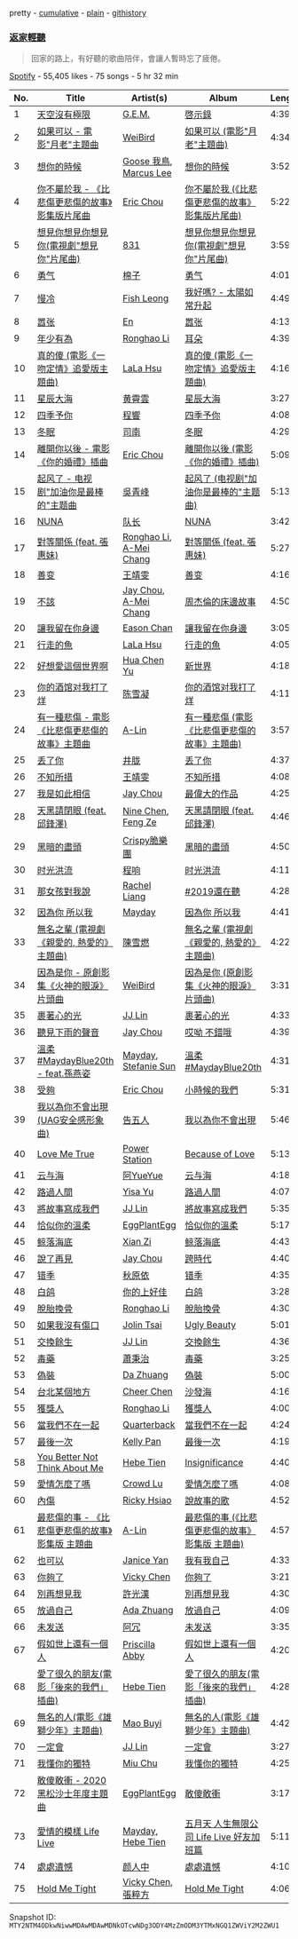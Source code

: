 pretty - [cumulative](/playlists/cumulative/37i9dQZF1DX74DDhiuyXIl.md) - [plain](/playlists/plain/37i9dQZF1DX74DDhiuyXIl) - [githistory](https://github.githistory.xyz/mackorone/spotify-playlist-archive/blob/main/playlists/plain/37i9dQZF1DX74DDhiuyXIl)

### [返家輕聽](https://open.spotify.com/playlist/37i9dQZF1DX74DDhiuyXIl)

> 回家的路上，有好聽的歌曲陪伴，會讓人暫時忘了疲倦。

[Spotify](https://open.spotify.com/user/spotify) - 55,405 likes - 75 songs - 5 hr 32 min

| No. | Title | Artist(s) | Album | Length |
|---|---|---|---|---|
| 1 | [天空沒有極限](https://open.spotify.com/track/4nivAUgvOrWdkv44kjAlxs) | [G.E.M.](https://open.spotify.com/artist/7aRC4L63dBn3CiLDuWaLSI) | [啓示錄](https://open.spotify.com/album/4uO5m2nHREvFrTeR7rOCDx) | 4:39 |
| 2 | [如果可以 \- 電影"月老"主題曲](https://open.spotify.com/track/72OVnXDzugvrCU25lMi9au) | [WeiBird](https://open.spotify.com/artist/7y3HnWCFEvWj4KM9GFSkiX) | [如果可以 \(電影"月老"主題曲\)](https://open.spotify.com/album/6CGKNcn63JbPWljHtQi1L0) | 4:34 |
| 3 | [想你的時候](https://open.spotify.com/track/58EIRUjHMt1IDpqf1oj3s5) | [Goose 我鳥](https://open.spotify.com/artist/4h1sE1sVLVe4cRO4mn8mtN), [Marcus Lee](https://open.spotify.com/artist/18G699wFEzXLGHsgsDZyYj) | [想你的時候](https://open.spotify.com/album/3YsQNp9KCzstIsqRJqFyWr) | 3:52 |
| 4 | [你不屬於我 \- 《比悲傷更悲傷的故事》影集版片尾曲](https://open.spotify.com/track/5Y47GrCrjQY44qFv8Gt0Gm) | [Eric Chou](https://open.spotify.com/artist/5fEQLwq1BWWQNR8GzhOIvi) | [你不屬於我 \(《比悲傷更悲傷的故事》影集版片尾曲\)](https://open.spotify.com/album/6tsPH97HyxcVfg5mEtOGdv) | 5:22 |
| 5 | [想見你想見你想見你\(電視劇"想見你"片尾曲\)](https://open.spotify.com/track/69zgyr5HVKdInjeKpq1qHa) | [831](https://open.spotify.com/artist/3TtgOeQcNkf9WVDA4xPBJM) | [想見你想見你想見你\(電視劇"想見你"片尾曲\)](https://open.spotify.com/album/44M14sRDzNZBtfaSH9Au3i) | 3:59 |
| 6 | [勇气](https://open.spotify.com/track/5rY7xc2h5Imj6iFn97h8Qj) | [棉子](https://open.spotify.com/artist/6Y4Ur76H9vh8gw4QADaUKp) | [勇气](https://open.spotify.com/album/0CVoVI7UnycE7lcKcKqoeU) | 4:01 |
| 7 | [慢冷](https://open.spotify.com/track/3NNDJfWMGHuNpvHWTImmlW) | [Fish Leong](https://open.spotify.com/artist/3aIDSTKS9yH745GUQBxDcS) | [我好嗎? \- 太陽如常升起](https://open.spotify.com/album/13EgeVmtvcqQIdJJix6QzM) | 4:49 |
| 8 | [嚣张](https://open.spotify.com/track/78mWZg7F2XRlOr50Z2rKyv) | [En](https://open.spotify.com/artist/1SZdTuxme3mOk0D9pUFrET) | [嚣张](https://open.spotify.com/album/5mW7p3W0I2ZG5pEPdUsfMM) | 4:13 |
| 9 | [年少有為](https://open.spotify.com/track/6XY80Ofqd8j0SGiEdRLwCp) | [Ronghao Li](https://open.spotify.com/artist/0rTP0x4vRFSDbhtqcCqc8K) | [耳朵](https://open.spotify.com/album/0EcIAelkxuOa5hc3XvxyXy) | 4:39 |
| 10 | [真的傻 \(電影《一吻定情》追愛版主題曲\)](https://open.spotify.com/track/7mCr6Rn5jx04Fisvts97Z3) | [LaLa Hsu](https://open.spotify.com/artist/3dI4Io8XE33J2o04ZwjR0Y) | [真的傻 \(電影《一吻定情》追愛版主題曲\)](https://open.spotify.com/album/1kwz2DPjIizXiCnWz6ru2s) | 4:16 |
| 11 | [星辰大海](https://open.spotify.com/track/47O6EPP78iQOOma2OVsYwS) | [黄霄雲](https://open.spotify.com/artist/4vcc1VAbvzJjbMTsPYL6OU) | [星辰大海](https://open.spotify.com/album/6TMqv3zCwNxM8JbNeUpk4P) | 3:27 |
| 12 | [四季予你](https://open.spotify.com/track/4BGkSCrjiLao1bpibNptTD) | [程響](https://open.spotify.com/artist/7nKA1c1Qn6nI0XA8yburf3) | [四季予你](https://open.spotify.com/album/25IglxVmbGUl92NJZ0Pvo9) | 4:08 |
| 13 | [冬眠](https://open.spotify.com/track/5bplR1ESzNn6Q7RlFQIvhd) | [司南](https://open.spotify.com/artist/0xftsXB7VnOwibMhupkamE) | [冬眠](https://open.spotify.com/album/17vIhNNAkiUQaaiKTiM3SK) | 4:29 |
| 14 | [離開你以後 \- 電影《你的婚禮》插曲](https://open.spotify.com/track/4cSCMlCcY65zlz1ZPhqsCe) | [Eric Chou](https://open.spotify.com/artist/5fEQLwq1BWWQNR8GzhOIvi) | [離開你以後 \(電影《你的婚禮》插曲\)](https://open.spotify.com/album/5CPLcd9fvDNZz4xkAuoovk) | 5:09 |
| 15 | [起风了 \- 电视剧"加油你是最棒的"主题曲](https://open.spotify.com/track/5ZiMscIUd9Gozq4JFPnlJQ) | [吳青峰](https://open.spotify.com/artist/5a5vu4RzsAHdKN0aYyblZ8) | [起风了 \(电视剧"加油你是最棒的"主题曲\)](https://open.spotify.com/album/1ETGJpJwupn8IEv4XYxcE7) | 5:13 |
| 16 | [NUNA](https://open.spotify.com/track/6L5ImrjJJKVYJQzjpARPXj) | [队长](https://open.spotify.com/artist/4SpsVETdnMLwPHyOW0FlQz) | [NUNA](https://open.spotify.com/album/3q988MNRDhIto8xDT7ireC) | 3:42 |
| 17 | [對等關係 \(feat\. 張惠妹\)](https://open.spotify.com/track/4PMakIBWXujbe2MIsuZtOc) | [Ronghao Li](https://open.spotify.com/artist/0rTP0x4vRFSDbhtqcCqc8K), [A\-Mei Chang](https://open.spotify.com/artist/6noxsCszBEEK04kCehugOp) | [對等關係 \(feat\. 張惠妹\)](https://open.spotify.com/album/5gFrWCYLmqUyxCSQz58WC2) | 5:27 |
| 18 | [善变](https://open.spotify.com/track/5FbpI2aBM8p90u6qpVxODT) | [王靖雯](https://open.spotify.com/artist/4lQ2LwNj8DlXSM3UntsbGc) | [善变](https://open.spotify.com/album/6sHtsu8AbLriin7czP6r4L) | 4:16 |
| 19 | [不該](https://open.spotify.com/track/7LyCtbxher5m97MImn5M3l) | [Jay Chou](https://open.spotify.com/artist/2elBjNSdBE2Y3f0j1mjrql), [A\-Mei Chang](https://open.spotify.com/artist/6noxsCszBEEK04kCehugOp) | [周杰倫的床邊故事](https://open.spotify.com/album/5clrYp291Dg0XL6rgvOgoB) | 4:50 |
| 20 | [讓我留在你身邊](https://open.spotify.com/track/07MNtfddtgCo6VrUm3O9dw) | [Eason Chan](https://open.spotify.com/artist/2QcZxAgcs2I1q7CtCkl6MI) | [讓我留在你身邊](https://open.spotify.com/album/0f3fXdmKfX0cDRweUH37e7) | 3:05 |
| 21 | [行走的魚](https://open.spotify.com/track/1hM4pPeGTcH3yJImQPFrXt) | [LaLa Hsu](https://open.spotify.com/artist/3dI4Io8XE33J2o04ZwjR0Y) | [行走的魚](https://open.spotify.com/album/5jdjB6M5n2JbbjUPYCEtlD) | 4:05 |
| 22 | [好想愛這個世界啊](https://open.spotify.com/track/7dcP3dkBK2SEplkgIZlwix) | [Hua Chen Yu](https://open.spotify.com/artist/7v7bP8NfcMYh4sDADEAy6Z) | [新世界](https://open.spotify.com/album/63odMEqIm4IMVGav51VG1k) | 4:18 |
| 23 | [你的酒馆对我打了烊](https://open.spotify.com/track/6FurM8spY6gzyPF1yUuXwX) | [陈雪凝](https://open.spotify.com/artist/7hhBMsiz3xH2GHj7tbRpgW) | [你的酒馆对我打了烊](https://open.spotify.com/album/2TwPjdqlFBNjR2qrFHnYWL) | 4:11 |
| 24 | [有一種悲傷 \- 電影《比悲傷更悲傷的故事》主題曲](https://open.spotify.com/track/3ayrHkyorPEpeOBvZ76SwG) | [A\-Lin](https://open.spotify.com/artist/28gf2piFx6cAKOMIwcky5a) | [有一種悲傷 \(電影《比悲傷更悲傷的故事》主題曲\)](https://open.spotify.com/album/68NAOLFISOsBsyMLA2fUPf) | 3:57 |
| 25 | [丢了你](https://open.spotify.com/track/1gIAq5bVQhn71cYmX9r22f) | [井胧](https://open.spotify.com/artist/7vUl41Mg2BGkAWQcK6ptJ2) | [丢了你](https://open.spotify.com/album/1bjAIaCl5ZubV2nErI6zLb) | 4:37 |
| 26 | [不知所措](https://open.spotify.com/track/4BKKdyNzudNKscbKt3Sb9i) | [王靖雯](https://open.spotify.com/artist/4lQ2LwNj8DlXSM3UntsbGc) | [不知所措](https://open.spotify.com/album/4ivt28CRmnStMCm7p3MtSa) | 4:08 |
| 27 | [我是如此相信](https://open.spotify.com/track/3BpiSlF0Z4CZQxcObv7erK) | [Jay Chou](https://open.spotify.com/artist/2elBjNSdBE2Y3f0j1mjrql) | [最偉大的作品](https://open.spotify.com/album/1rBr9FeLlp5ueSKtE89FZa) | 4:25 |
| 28 | [天黑請閉眼 \(feat\. 邱鋒澤\)](https://open.spotify.com/track/0bIbgooxvBkww2ZGeu8VMR) | [Nine Chen](https://open.spotify.com/artist/4MMQmzYiUiuD8VwjrJu3v6), [Feng Ze](https://open.spotify.com/artist/6QYehwA9q6UQEMs1Vak0uy) | [天黑請閉眼 \(feat\. 邱鋒澤\)](https://open.spotify.com/album/4Rx7JsvDZWfL07FV9qchPX) | 4:46 |
| 29 | [黑暗的盡頭](https://open.spotify.com/track/0n6Cn6pByPTwBkMTw7KQkX) | [Crispy脆樂團](https://open.spotify.com/artist/5AO5nzx14PfLNfVgYVd0rw) | [黑暗的盡頭](https://open.spotify.com/album/4ZRMDljMgqg3ZtpL4KtfVP) | 4:50 |
| 30 | [时光洪流](https://open.spotify.com/track/05yDoVDvARdRQCzDNNd6a1) | [程响](https://open.spotify.com/artist/0EZ1dmFa27KXSwDwcZKT1O) | [时光洪流](https://open.spotify.com/album/4BXBO9Tqn43erEulVz5rNz) | 4:11 |
| 31 | [那女孩對我說](https://open.spotify.com/track/5Gip2UwE4f8L4MQWsvcvfA) | [Rachel Liang](https://open.spotify.com/artist/4rdSHzO4enUlVxdQeHPGTp) | [\#2019還在聽](https://open.spotify.com/album/0687JPYolanYGONrSkOZtK) | 4:28 |
| 32 | [因為你 所以我](https://open.spotify.com/track/3oRP6yGs5d0kFpGRRzzaS8) | [Mayday](https://open.spotify.com/artist/16s0YTFcyjP4kgFwt7ktrY) | [因為你 所以我](https://open.spotify.com/album/0bLc2MyuEEP8eiMnd6v5Rt) | 4:41 |
| 33 | [無名之輩 \(電視劇《親愛的, 熱愛的》主題曲\)](https://open.spotify.com/track/4t6xJufZtFgVb0fbjCnWNv) | [陳雪燃](https://open.spotify.com/artist/4S60pJTRGN6LLZsJb7f4Of) | [無名之輩 \(電視劇《親愛的, 熱愛的》主題曲\)](https://open.spotify.com/album/25SPilLsgRVlEgDzbH6KcV) | 4:22 |
| 34 | [因為是你 \- 原創影集《火神的眼淚》片頭曲](https://open.spotify.com/track/0TqOMBOKodVMnr1NgMwOt7) | [WeiBird](https://open.spotify.com/artist/7y3HnWCFEvWj4KM9GFSkiX) | [因為是你 \(原創影集《火神的眼淚》片頭曲\)](https://open.spotify.com/album/5YSunwRv17InUanAfwwHhr) | 3:31 |
| 35 | [裹著心的光](https://open.spotify.com/track/4qasQt2JsuBK8ZwERwuAZO) | [JJ Lin](https://open.spotify.com/artist/7Dx7RhX0mFuXhCOUgB01uM) | [裹著心的光](https://open.spotify.com/album/5Ahq8CVYewyMVVjIcHgqUO) | 4:33 |
| 36 | [聽見下雨的聲音](https://open.spotify.com/track/0nt1LAZjaTjrf30S8hdRDU) | [Jay Chou](https://open.spotify.com/artist/2elBjNSdBE2Y3f0j1mjrql) | [哎呦 不錯哦](https://open.spotify.com/album/1aYDr6muZPmwYvstDnIbeH) | 4:39 |
| 37 | [溫柔 \#MaydayBlue20th \- feat.孫燕姿](https://open.spotify.com/track/40fcXSuSb80MekMZM1ei2J) | [Mayday](https://open.spotify.com/artist/16s0YTFcyjP4kgFwt7ktrY), [Stefanie Sun](https://open.spotify.com/artist/0SIXZXJCAhNU8sxK0qm7hn) | [溫柔 \#MaydayBlue20th](https://open.spotify.com/album/0hFNgUJRgBphC1NBJaZGI3) | 4:31 |
| 38 | [受夠](https://open.spotify.com/track/5JLLWtgBLRxpd4MRkGAm74) | [Eric Chou](https://open.spotify.com/artist/5fEQLwq1BWWQNR8GzhOIvi) | [小時候的我們](https://open.spotify.com/album/2GaVDyAX5sgrX5CuWxRhZm) | 5:31 |
| 39 | [我以為你不會出現 \(UAG安全感形象曲\)](https://open.spotify.com/track/20OrMs4eAhIHyG82wHaGy0) | [告五人](https://open.spotify.com/artist/6xErgeZYatiaQ36SB5bvi8) | [我以為你不會出現](https://open.spotify.com/album/6jCdDLLM1EH24grt1rqmIQ) | 5:46 |
| 40 | [Love Me True](https://open.spotify.com/track/6vuxvUXRXUvsMDDx9bGphD) | [Power Station](https://open.spotify.com/artist/6zCAdMK7SVxKyGMnAc26Cy) | [Because of Love](https://open.spotify.com/album/6x1tyJxeLAr4ga3SxwFy91) | 5:13 |
| 41 | [云与海](https://open.spotify.com/track/391EmQt63uXH2dkY5ji3Q9) | [阿YueYue](https://open.spotify.com/artist/1QLBXKM5GCpyQQSVMNZqrZ) | [云与海](https://open.spotify.com/album/2MZWFjLhnd8FiRPxkgKeTk) | 4:18 |
| 42 | [路過人間](https://open.spotify.com/track/03UChw9aTMMe4VtF2rSEXe) | [Yisa Yu](https://open.spotify.com/artist/75CM5fojYdKYD0xYSFh22Z) | [路過人間](https://open.spotify.com/album/1ReLs42i1FgChCUqurgmhc) | 4:07 |
| 43 | [將故事寫成我們](https://open.spotify.com/track/3Vl7IqSQsAsfScssywTDny) | [JJ Lin](https://open.spotify.com/artist/7Dx7RhX0mFuXhCOUgB01uM) | [將故事寫成我們](https://open.spotify.com/album/1HfahU2Hx8p8jq9IHkD4Mq) | 5:35 |
| 44 | [恰似你的溫柔](https://open.spotify.com/track/1a0qZKszfpB8tJRFLXMqpj) | [EggPlantEgg](https://open.spotify.com/artist/6g641431O1Xkl7HAs2yFEg) | [恰似你的溫柔](https://open.spotify.com/album/5T8kukxNxN2tEucny5xt66) | 5:17 |
| 45 | [鲸落海底](https://open.spotify.com/track/6SCJVKQdBc4KDDCafZ4S8p) | [Xian Zi](https://open.spotify.com/artist/2CBuGdj5Nmgx1VfrgLnGoJ) | [鲸落海底](https://open.spotify.com/album/7dHNvUWY9c3nix7Stp8zMy) | 4:43 |
| 46 | [說了再見](https://open.spotify.com/track/2jlT98PnJTq5uwo8AdTpa7) | [Jay Chou](https://open.spotify.com/artist/2elBjNSdBE2Y3f0j1mjrql) | [跨時代](https://open.spotify.com/album/4cj9Li1HSSvRGEXsDU46dS) | 4:40 |
| 47 | [错季](https://open.spotify.com/track/32x37nnNt5wydXcWPmk1BC) | [秋原依](https://open.spotify.com/artist/7pCF52SusLNHi4n0cKlaMB) | [错季](https://open.spotify.com/album/5MeSqQUVQBstvgrpOLiUbX) | 4:35 |
| 48 | [白鸽](https://open.spotify.com/track/0qrzbXs43YrxdaSAhLUA5v) | [你的上好佳](https://open.spotify.com/artist/1k06YlN2x0BDLE7EeBpGap) | [白鸽](https://open.spotify.com/album/2xtp5cx9nv9lJ4r6xhDLgV) | 3:28 |
| 49 | [脫胎換骨](https://open.spotify.com/track/3KMozKCYJDSNJ53paNEIXk) | [Ronghao Li](https://open.spotify.com/artist/0rTP0x4vRFSDbhtqcCqc8K) | [脫胎換骨](https://open.spotify.com/album/0nkgECpB80bkATzGsvvFI7) | 4:30 |
| 50 | [如果我沒有傷口](https://open.spotify.com/track/7jWZPpaNaO8tp6p5RRcNG7) | [Jolin Tsai](https://open.spotify.com/artist/1r9DuPTHiQ7hnRRZ99B8nL) | [Ugly Beauty](https://open.spotify.com/album/7HFFEjrwzZNpbee44SJnn9) | 5:01 |
| 51 | [交換餘生](https://open.spotify.com/track/4daA20tBusVX29bUWgd8Dw) | [JJ Lin](https://open.spotify.com/artist/7Dx7RhX0mFuXhCOUgB01uM) | [交換餘生](https://open.spotify.com/album/01m6dzbrm0kl8SmEqWoac6) | 4:36 |
| 52 | [毒藥](https://open.spotify.com/track/34YwC7hZlGeIyIZGir8WHE) | [蕭秉治](https://open.spotify.com/artist/0Ej4GfzIcW3dWP0rC5d4x1) | [毒藥](https://open.spotify.com/album/49FXdUp7VMFszWjZSHlvWc) | 3:25 |
| 53 | [偽裝](https://open.spotify.com/track/53455JJQIRhArHbF2XA7s9) | [Da Zhuang](https://open.spotify.com/artist/0JvihWUI0PyC4sEJGVwrAg) | [偽裝](https://open.spotify.com/album/1LkriYhUsulFbEL8t2fBc3) | 5:00 |
| 54 | [台北某個地方](https://open.spotify.com/track/3LQ0RDsFVMYrUfPYOgncCh) | [Cheer Chen](https://open.spotify.com/artist/4m0xrEWYU0yCUFMaga015T) | [沙發海](https://open.spotify.com/album/47gZvbKIMWIHFLOXnxhUZA) | 4:16 |
| 55 | [獲獎人](https://open.spotify.com/track/5s8u5uW7zXvWfes7xh0Gr8) | [Ronghao Li](https://open.spotify.com/artist/0rTP0x4vRFSDbhtqcCqc8K) | [獲獎人](https://open.spotify.com/album/03o1FOmIQdIOjgSnj93RFb) | 4:00 |
| 56 | [當我們不在一起](https://open.spotify.com/track/2IrxQL5LAsqdXNOkDP4sAP) | [Quarterback](https://open.spotify.com/artist/0x1cerphBlEKCJL8Mqs6y3) | [當我們不在一起](https://open.spotify.com/album/2aodkqwQyt6hPuMDMwL3Cd) | 4:24 |
| 57 | [最後一次](https://open.spotify.com/track/11W5Rb3oJgdsjVjbSIRYA9) | [Kelly Pan](https://open.spotify.com/artist/2hJxcuFTgP89GdmCVXfXyi) | [最後一次](https://open.spotify.com/album/1Kk3DZ5m4U8hyswoyvnaJo) | 4:19 |
| 58 | [You Better Not Think About Me](https://open.spotify.com/track/0mpo3w2SHXb3rsfepeG5Pr) | [Hebe Tien](https://open.spotify.com/artist/14bJhryXGk6H6qlGzwj3W5) | [Insignificance](https://open.spotify.com/album/1iD3lBhC6wCUgqNTIMEidj) | 4:40 |
| 59 | [愛情怎麼了嗎](https://open.spotify.com/track/5ZaPc3ILOQT4Qc26AZe9od) | [Crowd Lu](https://open.spotify.com/artist/2JBUyLiFvpFPWdZGqIGYLD) | [愛情怎麼了嗎](https://open.spotify.com/album/16SRsxQho3RdwRnFIQlE40) | 4:08 |
| 60 | [內傷](https://open.spotify.com/track/6tIaVtOWhsJhOYT81hioxk) | [Ricky Hsiao](https://open.spotify.com/artist/0E6oEhZZtQvj811iXQFLrB) | [說故事的歌](https://open.spotify.com/album/2OcafcgIRbdMhbAKjrYRVB) | 4:52 |
| 61 | [最悲傷的事 \- 《比悲傷更悲傷的故事》影集版 主題曲](https://open.spotify.com/track/1uFmbLzPHHoweD5HEKg240) | [A\-Lin](https://open.spotify.com/artist/28gf2piFx6cAKOMIwcky5a) | [最悲傷的事 \(《比悲傷更悲傷的故事》影集版 主題曲\)](https://open.spotify.com/album/5wwMx4hWNkUijoyTVdXwln) | 4:57 |
| 62 | [也可以](https://open.spotify.com/track/3dAi45j46EoBEd0UVoalcf) | [Janice Yan](https://open.spotify.com/artist/3r5bFY2H54Y0YGIDzAo1xp) | [我有我自己](https://open.spotify.com/album/38NZBdDb6cgyMrYPsF8sSt) | 4:33 |
| 63 | [你夠了](https://open.spotify.com/track/5vJ2Hw5FQShQIpyDqgQlCR) | [Vicky Chen](https://open.spotify.com/artist/01u3qI3xMGFvktXyRSMGRZ) | [你夠了](https://open.spotify.com/album/0aBj80EllGcejy9XcavrtZ) | 3:21 |
| 64 | [別再想見我](https://open.spotify.com/track/7xv1df9mhiy8JyPvaUW61f) | [許光漢](https://open.spotify.com/artist/3hhUgkTf3fFYGogFMbV5Wv) | [別再想見我](https://open.spotify.com/album/0wH1j5vCOautchAN4S6DbX) | 4:30 |
| 65 | [放過自己](https://open.spotify.com/track/1AVYznIek3SoK9xSAsnAuH) | [Ada Zhuang](https://open.spotify.com/artist/42l9R70OWvywz9JN9DCVOM) | [放過自己](https://open.spotify.com/album/4JbsUHHIczczvvAPh137S8) | 4:09 |
| 66 | [未发送](https://open.spotify.com/track/0IKt70sonEjlSzcMEjdFYo) | [阿冗](https://open.spotify.com/artist/7sD5pBZNNSDMfiF2BvRem7) | [未发送](https://open.spotify.com/album/1Ez536BFu6IGYAe9HMKMoh) | 3:35 |
| 67 | [假如世上還有一個人](https://open.spotify.com/track/0ki1xpYUdxYxzJocp1jjxa) | [Priscilla Abby](https://open.spotify.com/artist/0zFBdI3ErhNDcIPAKiGoL0) | [假如世上還有一個人](https://open.spotify.com/album/3R0a9X793U1Xi5ayVzrXQk) | 4:20 |
| 68 | [愛了很久的朋友\(電影「後來的我們」插曲\)](https://open.spotify.com/track/2CTAAr1Hd21pEvyjxUHHGC) | [Hebe Tien](https://open.spotify.com/artist/14bJhryXGk6H6qlGzwj3W5) | [愛了很久的朋友\(電影「後來的我們」插曲\)](https://open.spotify.com/album/5eBBWj4R69YZ0WSajD1YWw) | 4:28 |
| 69 | [無名的人\(電影《雄獅少年》主題曲\)](https://open.spotify.com/track/72kP6AJqsEeSLkO640Tu7F) | [Mao Buyi](https://open.spotify.com/artist/6gvSKE72vF6N20LfBqrDmm) | [無名的人\(電影《雄獅少年》主題曲\)](https://open.spotify.com/album/5ksD6oRRGRd1zr4vW7bB7g) | 4:42 |
| 70 | [一定會](https://open.spotify.com/track/2W3RHGoIiSACvtk51Ehhxi) | [JJ Lin](https://open.spotify.com/artist/7Dx7RhX0mFuXhCOUgB01uM) | [一定會](https://open.spotify.com/album/1HM6brsnjlgf9bKaGGuibb) | 3:27 |
| 71 | [我懂你的獨特](https://open.spotify.com/track/46x0cqQBjOT1T16N6XTGwm) | [Miu Chu](https://open.spotify.com/artist/06KOetaeFEz0gabCnqvCxz) | [我懂你的獨特](https://open.spotify.com/album/44L1wbLh5ZwXqOQMAs78BT) | 4:25 |
| 72 | [敢傻敢衝 \- 2020黑松沙士年度主題曲](https://open.spotify.com/track/3V0psPzZ73wCDh4BmM7izM) | [EggPlantEgg](https://open.spotify.com/artist/6g641431O1Xkl7HAs2yFEg) | [敢傻敢衝](https://open.spotify.com/album/3W8AXuHbge4JtOzjhmLIpo) | 3:17 |
| 73 | [愛情的模樣 Life Live](https://open.spotify.com/track/4b1SzvKg74EQ8ftVH0ke8Z) | [Mayday](https://open.spotify.com/artist/16s0YTFcyjP4kgFwt7ktrY), [Hebe Tien](https://open.spotify.com/artist/14bJhryXGk6H6qlGzwj3W5) | [五月天 人生無限公司 Life Live 好友加班篇](https://open.spotify.com/album/5Rfn5E0vo8RIUfWsr0B31Y) | 5:11 |
| 74 | [處處遺憾](https://open.spotify.com/track/6vcl5gHFcDmGnioPoHBxER) | [颜人中](https://open.spotify.com/artist/5PNcqs6EtD6gSXgUiiJIUU) | [處處遺憾](https://open.spotify.com/album/6pCW8bXJ2lt3QBU5dFXGdu) | 4:10 |
| 75 | [Hold Me Tight](https://open.spotify.com/track/18U6DzjWgoMMYg14kJxCMu) | [Vicky Chen](https://open.spotify.com/artist/01u3qI3xMGFvktXyRSMGRZ), [張粹方](https://open.spotify.com/artist/7oBIFoqEP2zwnJa2HL6h0l) | [Hold Me Tight](https://open.spotify.com/album/72vVTzqoBOdbJDkZZmVmgd) | 4:06 |

Snapshot ID: `MTY2NTM4ODkwNiwwMDAwMDAwMDNkOTcwNDg3ODY4MzZmODM3YTMxNGQ1ZWViY2M2ZWU1`
